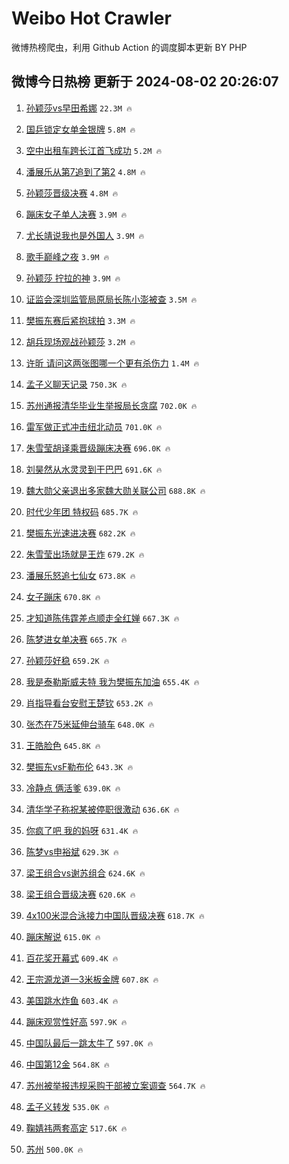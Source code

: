 # Weibo Hot Crawler 



微博热榜爬虫，利用 Github Action 的调度脚本更新 BY PHP 


## 微博今日热榜 更新于 2024-08-02 20:26:07 
1. [孙颖莎vs早田希娜](https://s.weibo.com/weibo?q=%23%E5%AD%99%E9%A2%96%E8%8E%8Evs%E6%97%A9%E7%94%B0%E5%B8%8C%E5%A8%9C%23&t=31&band_rank=1&Refer=top) `22.3M 🔥` 

1. [国乒锁定女单金银牌](https://s.weibo.com/weibo?q=%23%E5%9B%BD%E4%B9%92%E9%94%81%E5%AE%9A%E5%A5%B3%E5%8D%95%E9%87%91%E9%93%B6%E7%89%8C%23&t=31&band_rank=2&Refer=top) `5.8M 🔥` 

1. [空中出租车跨长江首飞成功](https://s.weibo.com/weibo?q=%23%E7%A9%BA%E4%B8%AD%E5%87%BA%E7%A7%9F%E8%BD%A6%E8%B7%A8%E9%95%BF%E6%B1%9F%E9%A6%96%E9%A3%9E%E6%88%90%E5%8A%9F%23&t=31&band_rank=3&Refer=top) `5.2M 🔥` 

1. [潘展乐从第7追到了第2](https://s.weibo.com/weibo?q=%23%E6%BD%98%E5%B1%95%E4%B9%90%E4%BB%8E%E7%AC%AC7%E8%BF%BD%E5%88%B0%E4%BA%86%E7%AC%AC2%23&t=31&band_rank=4&Refer=top) `4.8M 🔥` 

1. [孙颖莎晋级决赛](https://s.weibo.com/weibo?q=%E5%AD%99%E9%A2%96%E8%8E%8E%E6%99%8B%E7%BA%A7%E5%86%B3%E8%B5%9B&t=31&band_rank=5&Refer=top) `4.8M 🔥` 

1. [蹦床女子单人决赛](https://s.weibo.com/weibo?q=%23%E8%B9%A6%E5%BA%8A%E5%A5%B3%E5%AD%90%E5%8D%95%E4%BA%BA%E5%86%B3%E8%B5%9B%23&t=31&band_rank=6&Refer=top) `3.9M 🔥` 

1. [尤长靖说我也是外国人](https://s.weibo.com/weibo?q=%23%E5%B0%A4%E9%95%BF%E9%9D%96%E8%AF%B4%E6%88%91%E4%B9%9F%E6%98%AF%E5%A4%96%E5%9B%BD%E4%BA%BA%23&t=31&band_rank=7&Refer=top) `3.9M 🔥` 

1. [歌手巅峰之夜](https://s.weibo.com/weibo?q=%E6%AD%8C%E6%89%8B%E5%B7%85%E5%B3%B0%E4%B9%8B%E5%A4%9C&t=31&band_rank=8&Refer=top) `3.9M 🔥` 

1. [孙颖莎 拧拉的神](https://s.weibo.com/weibo?q=%E5%AD%99%E9%A2%96%E8%8E%8E%20%E6%8B%A7%E6%8B%89%E7%9A%84%E7%A5%9E&t=31&band_rank=9&Refer=top) `3.9M 🔥` 

1. [证监会深圳监管局原局长陈小澎被查](https://s.weibo.com/weibo?q=%23%E8%AF%81%E7%9B%91%E4%BC%9A%E6%B7%B1%E5%9C%B3%E7%9B%91%E7%AE%A1%E5%B1%80%E5%8E%9F%E5%B1%80%E9%95%BF%E9%99%88%E5%B0%8F%E6%BE%8E%E8%A2%AB%E6%9F%A5%23&t=31&band_rank=10&Refer=top) `3.5M 🔥` 

1. [樊振东赛后紧抱球拍](https://s.weibo.com/weibo?q=%23%E6%A8%8A%E6%8C%AF%E4%B8%9C%E8%B5%9B%E5%90%8E%E7%B4%A7%E6%8A%B1%E7%90%83%E6%8B%8D%23&t=31&band_rank=11&Refer=top) `3.3M 🔥` 

1. [胡兵现场观战孙颖莎](https://s.weibo.com/weibo?q=%23%E8%83%A1%E5%85%B5%E7%8E%B0%E5%9C%BA%E8%A7%82%E6%88%98%E5%AD%99%E9%A2%96%E8%8E%8E%23&t=31&band_rank=12&Refer=top) `3.2M 🔥` 

1. [许昕 请问这两张图哪一个更有杀伤力](https://s.weibo.com/weibo?q=%E8%AE%B8%E6%98%95%20%E8%AF%B7%E9%97%AE%E8%BF%99%E4%B8%A4%E5%BC%A0%E5%9B%BE%E5%93%AA%E4%B8%80%E4%B8%AA%E6%9B%B4%E6%9C%89%E6%9D%80%E4%BC%A4%E5%8A%9B&t=31&band_rank=13&Refer=top) `1.4M 🔥` 

1. [孟子义聊天记录](https://s.weibo.com/weibo?q=%23%E5%AD%9F%E5%AD%90%E4%B9%89%E8%81%8A%E5%A4%A9%E8%AE%B0%E5%BD%95%23&t=31&band_rank=14&Refer=top) `750.3K 🔥` 

1. [苏州通报清华毕业生举报局长贪腐](https://s.weibo.com/weibo?q=%23%E8%8B%8F%E5%B7%9E%E9%80%9A%E6%8A%A5%E6%B8%85%E5%8D%8E%E6%AF%95%E4%B8%9A%E7%94%9F%E4%B8%BE%E6%8A%A5%E5%B1%80%E9%95%BF%E8%B4%AA%E8%85%90%23&t=31&band_rank=15&Refer=top) `702.0K 🔥` 

1. [雷军做正式冲击纽北动员](https://s.weibo.com/weibo?q=%23%E9%9B%B7%E5%86%9B%E5%81%9A%E6%AD%A3%E5%BC%8F%E5%86%B2%E5%87%BB%E7%BA%BD%E5%8C%97%E5%8A%A8%E5%91%98%23&t=31&band_rank=16&Refer=top) `701.0K 🔥` 

1. [朱雪莹胡译乘晋级蹦床决赛](https://s.weibo.com/weibo?q=%23%E6%9C%B1%E9%9B%AA%E8%8E%B9%E8%83%A1%E8%AF%91%E4%B9%98%E6%99%8B%E7%BA%A7%E8%B9%A6%E5%BA%8A%E5%86%B3%E8%B5%9B%23&t=31&band_rank=17&Refer=top) `696.0K 🔥` 

1. [刘昊然从水灵灵到干巴巴](https://s.weibo.com/weibo?q=%E5%88%98%E6%98%8A%E7%84%B6%E4%BB%8E%E6%B0%B4%E7%81%B5%E7%81%B5%E5%88%B0%E5%B9%B2%E5%B7%B4%E5%B7%B4&t=31&band_rank=18&Refer=top) `691.6K 🔥` 

1. [魏大勋父亲退出多家魏大勋关联公司](https://s.weibo.com/weibo?q=%23%E9%AD%8F%E5%A4%A7%E5%8B%8B%E7%88%B6%E4%BA%B2%E9%80%80%E5%87%BA%E5%A4%9A%E5%AE%B6%E9%AD%8F%E5%A4%A7%E5%8B%8B%E5%85%B3%E8%81%94%E5%85%AC%E5%8F%B8%23&t=31&band_rank=19&Refer=top) `688.8K 🔥` 

1. [时代少年团 特权码](https://s.weibo.com/weibo?q=%E6%97%B6%E4%BB%A3%E5%B0%91%E5%B9%B4%E5%9B%A2%20%E7%89%B9%E6%9D%83%E7%A0%81&t=31&band_rank=20&Refer=top) `685.7K 🔥` 

1. [樊振东光速进决赛](https://s.weibo.com/weibo?q=%23%E6%A8%8A%E6%8C%AF%E4%B8%9C%E5%85%89%E9%80%9F%E8%BF%9B%E5%86%B3%E8%B5%9B%23&t=31&band_rank=21&Refer=top) `682.2K 🔥` 

1. [朱雪莹出场就是王炸](https://s.weibo.com/weibo?q=%23%E6%9C%B1%E9%9B%AA%E8%8E%B9%E5%87%BA%E5%9C%BA%E5%B0%B1%E6%98%AF%E7%8E%8B%E7%82%B8%23&t=31&band_rank=22&Refer=top) `679.2K 🔥` 

1. [潘展乐怒追七仙女](https://s.weibo.com/weibo?q=%23%E6%BD%98%E5%B1%95%E4%B9%90%E6%80%92%E8%BF%BD%E4%B8%83%E4%BB%99%E5%A5%B3%23&t=31&band_rank=23&Refer=top) `673.8K 🔥` 

1. [女子蹦床](https://s.weibo.com/weibo?q=%E5%A5%B3%E5%AD%90%E8%B9%A6%E5%BA%8A&t=31&band_rank=24&Refer=top) `670.8K 🔥` 

1. [才知道陈伟霆差点顺走全红婵](https://s.weibo.com/weibo?q=%23%E6%89%8D%E7%9F%A5%E9%81%93%E9%99%88%E4%BC%9F%E9%9C%86%E5%B7%AE%E7%82%B9%E9%A1%BA%E8%B5%B0%E5%85%A8%E7%BA%A2%E5%A9%B5%23&t=31&band_rank=25&Refer=top) `667.3K 🔥` 

1. [陈梦进女单决赛](https://s.weibo.com/weibo?q=%23%E9%99%88%E6%A2%A6%E8%BF%9B%E5%A5%B3%E5%8D%95%E5%86%B3%E8%B5%9B%23&t=31&band_rank=26&Refer=top) `665.7K 🔥` 

1. [孙颖莎好稳](https://s.weibo.com/weibo?q=%E5%AD%99%E9%A2%96%E8%8E%8E%E5%A5%BD%E7%A8%B3&t=31&band_rank=27&Refer=top) `659.2K 🔥` 

1. [我是泰勒斯威夫特 我为樊振东加油](https://s.weibo.com/weibo?q=%E6%88%91%E6%98%AF%E6%B3%B0%E5%8B%92%E6%96%AF%E5%A8%81%E5%A4%AB%E7%89%B9%20%E6%88%91%E4%B8%BA%E6%A8%8A%E6%8C%AF%E4%B8%9C%E5%8A%A0%E6%B2%B9&t=31&band_rank=28&Refer=top) `655.4K 🔥` 

1. [肖指导看台安慰王楚钦](https://s.weibo.com/weibo?q=%E8%82%96%E6%8C%87%E5%AF%BC%E7%9C%8B%E5%8F%B0%E5%AE%89%E6%85%B0%E7%8E%8B%E6%A5%9A%E9%92%A6&t=31&band_rank=29&Refer=top) `653.2K 🔥` 

1. [张杰在75米延伸台骑车](https://s.weibo.com/weibo?q=%23%E5%BC%A0%E6%9D%B0%E5%9C%A875%E7%B1%B3%E5%BB%B6%E4%BC%B8%E5%8F%B0%E9%AA%91%E8%BD%A6%23&t=31&band_rank=30&Refer=top) `648.0K 🔥` 

1. [王皓脸色](https://s.weibo.com/weibo?q=%E7%8E%8B%E7%9A%93%E8%84%B8%E8%89%B2&t=31&band_rank=31&Refer=top) `645.8K 🔥` 

1. [樊振东vsF勒布伦](https://s.weibo.com/weibo?q=%23%E6%A8%8A%E6%8C%AF%E4%B8%9CvsF%E5%8B%92%E5%B8%83%E4%BC%A6%23&t=31&band_rank=32&Refer=top) `643.3K 🔥` 

1. [冷静点 俩活爹](https://s.weibo.com/weibo?q=%E5%86%B7%E9%9D%99%E7%82%B9%20%E4%BF%A9%E6%B4%BB%E7%88%B9&t=31&band_rank=33&Refer=top) `639.0K 🔥` 

1. [清华学子称祝某被停职很激动](https://s.weibo.com/weibo?q=%23%E6%B8%85%E5%8D%8E%E5%AD%A6%E5%AD%90%E7%A7%B0%E7%A5%9D%E6%9F%90%E8%A2%AB%E5%81%9C%E8%81%8C%E5%BE%88%E6%BF%80%E5%8A%A8%23&t=31&band_rank=34&Refer=top) `636.6K 🔥` 

1. [你疯了吧 我的妈呀](https://s.weibo.com/weibo?q=%E4%BD%A0%E7%96%AF%E4%BA%86%E5%90%A7%20%E6%88%91%E7%9A%84%E5%A6%88%E5%91%80&t=31&band_rank=35&Refer=top) `631.4K 🔥` 

1. [陈梦vs申裕斌](https://s.weibo.com/weibo?q=%E9%99%88%E6%A2%A6vs%E7%94%B3%E8%A3%95%E6%96%8C&t=31&band_rank=36&Refer=top) `629.3K 🔥` 

1. [梁王组合vs谢苏组合](https://s.weibo.com/weibo?q=%23%E6%A2%81%E7%8E%8B%E7%BB%84%E5%90%88vs%E8%B0%A2%E8%8B%8F%E7%BB%84%E5%90%88%23&t=31&band_rank=37&Refer=top) `624.6K 🔥` 

1. [梁王组合晋级决赛](https://s.weibo.com/weibo?q=%23%E6%A2%81%E7%8E%8B%E7%BB%84%E5%90%88%E6%99%8B%E7%BA%A7%E5%86%B3%E8%B5%9B%23&t=31&band_rank=38&Refer=top) `620.6K 🔥` 

1. [4x100米混合泳接力中国队晋级决赛](https://s.weibo.com/weibo?q=%234x100%E7%B1%B3%E6%B7%B7%E5%90%88%E6%B3%B3%E6%8E%A5%E5%8A%9B%E4%B8%AD%E5%9B%BD%E9%98%9F%E6%99%8B%E7%BA%A7%E5%86%B3%E8%B5%9B%23&t=31&band_rank=39&Refer=top) `618.7K 🔥` 

1. [蹦床解说](https://s.weibo.com/weibo?q=%E8%B9%A6%E5%BA%8A%E8%A7%A3%E8%AF%B4&t=31&band_rank=40&Refer=top) `615.0K 🔥` 

1. [百花奖开幕式](https://s.weibo.com/weibo?q=%23%E7%99%BE%E8%8A%B1%E5%A5%96%E5%BC%80%E5%B9%95%E5%BC%8F%23&t=31&band_rank=41&Refer=top) `609.4K 🔥` 

1. [王宗源龙道一3米板金牌](https://s.weibo.com/weibo?q=%23%E7%8E%8B%E5%AE%97%E6%BA%90%E9%BE%99%E9%81%93%E4%B8%803%E7%B1%B3%E6%9D%BF%E9%87%91%E7%89%8C%23&t=31&band_rank=42&Refer=top) `607.8K 🔥` 

1. [美国跳水炸鱼](https://s.weibo.com/weibo?q=%E7%BE%8E%E5%9B%BD%E8%B7%B3%E6%B0%B4%E7%82%B8%E9%B1%BC&t=31&band_rank=43&Refer=top) `603.4K 🔥` 

1. [蹦床观赏性好高](https://s.weibo.com/weibo?q=%E8%B9%A6%E5%BA%8A%E8%A7%82%E8%B5%8F%E6%80%A7%E5%A5%BD%E9%AB%98&t=31&band_rank=44&Refer=top) `597.9K 🔥` 

1. [中国队最后一跳太牛了](https://s.weibo.com/weibo?q=%23%E4%B8%AD%E5%9B%BD%E9%98%9F%E6%9C%80%E5%90%8E%E4%B8%80%E8%B7%B3%E5%A4%AA%E7%89%9B%E4%BA%86%23&t=31&band_rank=45&Refer=top) `597.0K 🔥` 

1. [中国第12金](https://s.weibo.com/weibo?q=%23%E4%B8%AD%E5%9B%BD%E7%AC%AC12%E9%87%91%23&t=31&band_rank=46&Refer=top) `564.8K 🔥` 

1. [苏州被举报违规采购干部被立案调查](https://s.weibo.com/weibo?q=%23%E8%8B%8F%E5%B7%9E%E8%A2%AB%E4%B8%BE%E6%8A%A5%E8%BF%9D%E8%A7%84%E9%87%87%E8%B4%AD%E5%B9%B2%E9%83%A8%E8%A2%AB%E7%AB%8B%E6%A1%88%E8%B0%83%E6%9F%A5%23&t=31&band_rank=47&Refer=top) `564.7K 🔥` 

1. [孟子义转发](https://s.weibo.com/weibo?q=%E5%AD%9F%E5%AD%90%E4%B9%89%E8%BD%AC%E5%8F%91&t=31&band_rank=48&Refer=top) `535.0K 🔥` 

1. [鞠婧祎两套高定](https://s.weibo.com/weibo?q=%E9%9E%A0%E5%A9%A7%E7%A5%8E%E4%B8%A4%E5%A5%97%E9%AB%98%E5%AE%9A&t=31&band_rank=49&Refer=top) `517.6K 🔥` 

1. [苏州](https://s.weibo.com/weibo?q=%E8%8B%8F%E5%B7%9E&t=31&band_rank=50&Refer=top) `500.0K 🔥` 

